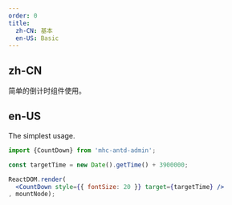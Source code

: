 ```yaml
---
order: 0
title:
  zh-CN: 基本
  en-US: Basic
---
```


## zh-CN

简单的倒计时组件使用。

## en-US

The simplest usage.

````jsx
import {CountDown} from 'mhc-antd-admin';

const targetTime = new Date().getTime() + 3900000;

ReactDOM.render(
  <CountDown style={{ fontSize: 20 }} target={targetTime} />
, mountNode);
````
